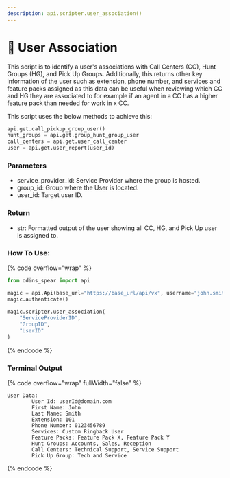 ```yaml
---
description: api.scripter.user_association()
---
```


# 🔗 User Association

This script is to identify a user's associations with Call Centers (CC), Hunt Groups (HG), and Pick Up Groups. Additionally, this returns other key information of the user such as extension, phone number, and services and feature packs assigned as this data can be useful when reviewing which CC and HG they are associated to for example if an agent in a CC has a higher feature pack than needed for work in x CC.

This script uses the below methods to achieve this:

```python
api.get.call_pickup_group_user()
hunt_groups = api.get.group_hunt_group_user
call_centers = api.get.user_call_center
user = api.get.user_report(user_id)
```

### Parameters&#x20;

* service\_provider\_id: Service Provider where the group is hosted.
* group\_id: Group where the User is located.
* user\_id: Target user ID.

### Return

* str: Formatted output of the user showing all CC, HG, and Pick Up user is assigned to.&#x20;

### How To Use:

{% code overflow="wrap" %}
```python
from odins_spear import api

magic = api.Api(base_url="https://base_url/api/vx", username="john.smith", password="ODIN_INSTANCE_1")
magic.authenticate()

magic.scripter.user_association(
    "ServiceProviderID", 
    "GroupID", 
    "UserID"
)
```
{% endcode %}

### Terminal Output

{% code overflow="wrap" fullWidth="false" %}
```
User Data:
        User Id: userId@domain.com
        First Name: John
        Last Name: Smith
        Extension: 101
        Phone Number: 0123456789
        Services: Custom Ringback User
        Feature Packs: Feature Pack X, Feature Pack Y
        Hunt Groups: Accounts, Sales, Reception
        Call Centers: Technical Support, Service Support
        Pick Up Group: Tech and Service
```
{% endcode %}
